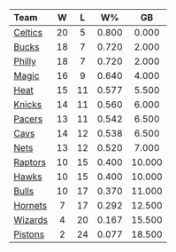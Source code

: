 | Team                            |  W  |  L  |  W%   |   GB   |
|:--------------------------------|:---:|:---:|:-----:|:------:|
| [Celtics](/r/bostonceltics)     | 20  |  5  | 0.800 | 0.000  |
| [Bucks](/r/MkeBucks)            | 18  |  7  | 0.720 | 2.000  |
| [Philly](/r/sixers)             | 18  |  7  | 0.720 | 2.000  |
| [Magic](/r/OrlandoMagic)        | 16  |  9  | 0.640 | 4.000  |
| [Heat](/r/heat)                 | 15  | 11  | 0.577 | 5.500  |
| [Knicks](/r/NYKnicks)           | 14  | 11  | 0.560 | 6.000  |
| [Pacers](/r/pacers)             | 13  | 11  | 0.542 | 6.500  |
| [Cavs](/r/clevelandcavs)        | 14  | 12  | 0.538 | 6.500  |
| [Nets](/r/GoNets)               | 13  | 12  | 0.520 | 7.000  |
| [Raptors](/r/torontoraptors)    | 10  | 15  | 0.400 | 10.000 |
| [Hawks](/r/AtlantaHawks)        | 10  | 15  | 0.400 | 10.000 |
| [Bulls](/r/chicagobulls)        | 10  | 17  | 0.370 | 11.000 |
| [Hornets](/r/CharlotteHornets)  |  7  | 17  | 0.292 | 12.500 |
| [Wizards](/r/washingtonwizards) |  4  | 20  | 0.167 | 15.500 |
| [Pistons](/r/DetroitPistons)    |  2  | 24  | 0.077 | 18.500 |